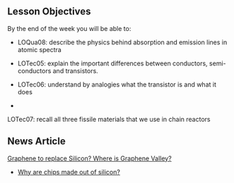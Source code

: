 ## Lesson Objectives

By the end of the week you will be able to:

* LOQua08: describe the physics behind absorption and emission lines in atomic spectra
* LOTec05: explain the important differences between conductors, semi-conductors and transistors.
* LOTec06: understand by analogies what the transistor is and what it does
* LOTec07: recall all three fissile materials that we use in chain reactors


## News Article

<a href="http://wallstreetpit.com/113644-new-graphene-transistors-super-fast-computers/" target="_blank">Graphene to replace Silicon? Where is Graphene Valley?</a>

- [Why are chips made out of silicon?](https://www.extremetech.com/extreme/208501-what-is-silicon-and-why-are-computer-chips-made-from-it)